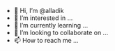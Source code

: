 - 👋 Hi, I’m @alladik
- 👀 I’m interested in ...
- 🌱 I’m currently learning ...
- 💞️ I’m looking to collaborate on ...
- 📫 How to reach me ...

<!---
alladik/alladik is a ✨ special ✨ repository because its `README.md` (this file) appears on your GitHub profile.
You can click the Preview link to take a look at your changes.
--->
